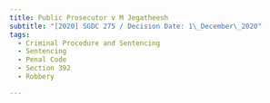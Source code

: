 ```yaml
---
title: Public Prosecutor v M Jegatheesh
subtitle: "[2020] SGDC 275 / Decision Date: 1\_December\_2020"
tags:
  - Criminal Procedure and Sentencing
  - Sentencing
  - Penal Code
  - Section 392
  - Robbery

---
```

